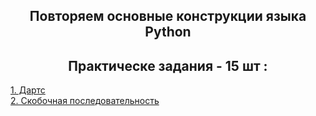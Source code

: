 <h2 style="text-align:center">Повторяем основные конструкции языка Python</h2>

<h2 style="text-align:center"> Практическе задания - 15 шт :</h2>
<div>
<a href="https://github.com/kolesnikovvitaliy/pokolenie_python_oop/tree/main/2_Повторяем_основные_конструкции_языка/2_1_Задачи/2_1_4_Дартс">1. Дартс</a>  &nbsp; 
</div> 
<a href="https://github.com/kolesnikovvitaliy/2_Повторяем_основные_конструкции_языка/2_1_Задачи/2_1_5_Скобочная_последовательность">2. Скобочная последовательность</a>  &nbsp; 
</div> 